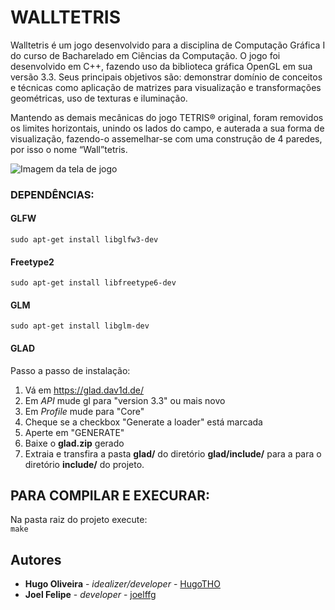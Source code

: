 # WALLTETRIS

Walltetris é um jogo desenvolvido para a disciplina de Computação Gráfica I do curso de Bacharelado em Ciências da Computação. O jogo foi desenvolvido em C++, fazendo uso da biblioteca gráfica OpenGL em sua versão 3.3. Seus principais objetivos são: demonstrar domínio de conceitos e técnicas como aplicação de matrizes para visualização e transformações geométricas, uso de texturas e iluminação. 

Mantendo as demais mecânicas do jogo TETRIS® original, foram removidos os limites horizontais, unindo os lados do campo, e auterada a sua forma de visualização, fazendo-o assemelhar-se com uma construção de 4 paredes, por isso o nome “Wall”tetris.

![Imagem da tela de jogo](https://github.com/mala-ufrn/WallTetris/.readme_imgs/screenshot01.png)

### DEPENDÊNCIAS:
#### GLFW
```sudo apt-get install libglfw3-dev```

#### Freetype2
```sudo apt-get install libfreetype6-dev```

#### GLM
```sudo apt-get install libglm-dev```

#### GLAD
Passo a passo de instalação:
1. Vá em https://glad.dav1d.de/
2. Em *API* mude gl para "version 3.3" ou mais novo
3. Em *Profile* mude para "Core"
4. Cheque se a checkbox "Generate a loader" está marcada
5. Aperte em "GENERATE"
6. Baixe o **glad.zip** gerado
7. Extraia e transfira a pasta **glad/** do diretório **glad/include/** para a para o diretório **include/** do projeto.

## PARA COMPILAR E EXECURAR:
Na pasta raiz do projeto execute:</br>
  ```make```

## Autores

* **Hugo Oliveira** - *idealizer/developer* - [HugoTHO](https://github.com/HugoTHO)
* **Joel Felipe** - *developer* - [joelffg](https://github.com/joelffg)
